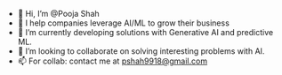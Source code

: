 - 👋 Hi, I’m @Pooja Shah
- 👀 I help companies leverage AI/ML to grow their business
- 🌱 I’m currently developing solutions with Generative AI and predictive ML. 
- 💞️ I’m looking to collaborate on solving interesting problems with AI.
- 📫 For collab: contact me at pshah9918@gmail.com

<!---
ps9918/ps9918 is a ✨ special ✨ repository because its `README.md` (this file) appears on your GitHub profile.
You can click the Preview link to take a look at your changes.
--->
